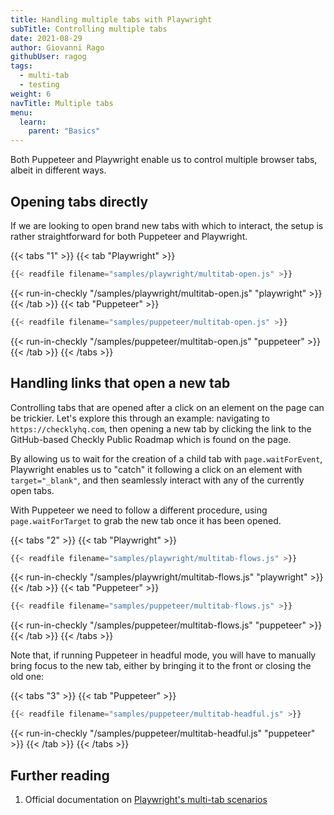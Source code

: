 ```yaml
---
title: Handling multiple tabs with Playwright
subTitle: Controlling multiple tabs
date: 2021-08-29
author: Giovanni Rago
githubUser: ragog
tags:
  - multi-tab
  - testing
weight: 6
navTitle: Multiple tabs
menu:
  learn:
    parent: "Basics"
---
```


Both Puppeteer and Playwright enable us to control multiple browser tabs, albeit in different ways. 

## Opening tabs directly

If we are looking to open brand new tabs with which to interact, the setup is rather straightforward for both Puppeteer and Playwright.

{{< tabs "1" >}}
{{< tab "Playwright" >}}
```js
{{< readfile filename="samples/playwright/multitab-open.js" >}}
```
{{< run-in-checkly "/samples/playwright/multitab-open.js" "playwright"  >}}
{{< /tab >}}
{{< tab "Puppeteer" >}}
```js
{{< readfile filename="samples/puppeteer/multitab-open.js" >}}
```
{{< run-in-checkly "/samples/puppeteer/multitab-open.js" "puppeteer"  >}}
{{< /tab >}}
{{< /tabs >}}

## Handling links that open a new tab

Controlling tabs that are opened after a click on an element on the page can be trickier. Let's explore this through an example: navigating to `https://checklyhq.com`, then opening a new tab by clicking the link to the GitHub-based Checkly Public Roadmap which is found on the page.

By allowing us to wait for the creation of a child tab with `page.waitForEvent`, Playwright enables us to "catch" it following a click on an element with `target="_blank"`, and then seamlessly interact with any of the currently open tabs. 

With Puppeteer we need to follow a different procedure, using `page.waitForTarget` to grab the new tab once it has been opened.

{{< tabs "2" >}}
{{< tab "Playwright" >}}
```js
{{< readfile filename="samples/playwright/multitab-flows.js" >}}
```
{{< run-in-checkly "/samples/playwright/multitab-flows.js" "playwright"  >}}
{{< /tab >}}
{{< tab "Puppeteer" >}}
```js
{{< readfile filename="samples/puppeteer/multitab-flows.js" >}}
```
{{< run-in-checkly "/samples/puppeteer/multitab-flows.js" "puppeteer"  >}}
{{< /tab >}}
{{< /tabs >}}

Note that, if running Puppeteer in headful mode, you will have to manually bring focus to the new tab, either by bringing it to the front or closing the old one:

{{< tabs "3" >}}
{{< tab "Puppeteer" >}}
```js {hl_lines=["18-21"]}
{{< readfile filename="samples/puppeteer/multitab-headful.js" >}}
```
{{< run-in-checkly "/samples/puppeteer/multitab-headful.js" "puppeteer"  >}}
{{< /tab >}}
{{< /tabs >}}

## Further reading

1. Official documentation on [Playwright's multi-tab scenarios](https://playwright.dev/docs/multi-pages)